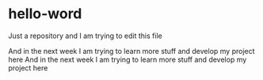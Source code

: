# hello-word
Just a repository and I am trying to edit this file

And in the next week I am trying to learn more stuff and develop my project here
And in the next week I am trying to learn more stuff and develop my project here

